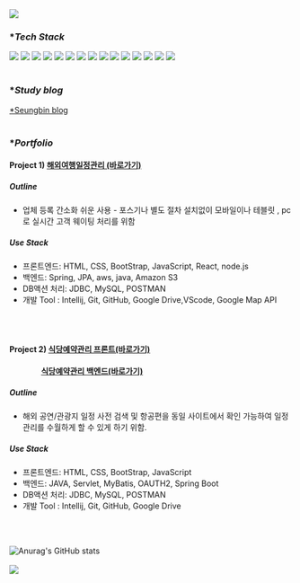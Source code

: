 <img src="https://capsule-render.vercel.app/api?type=rounded&color=gradient&height=300&section=header&text=Hi!%20I'm%20Seungbin&render&animation=fadeIn&fontSize=90" />

### **Tech Stack*
<img src="https://img.shields.io/badge/html5-E34F26?style=for-the-badge&logo=html5&logoColor=white"/> <img src="https://img.shields.io/badge/css3-1572B6?style=for-the-badge&logo=css3&logoColor=white"/>
<img src="https://img.shields.io/badge/bootstrap-7952B3?style=for-the-badge&logo=bootstrap&logoColor=white"/>
<img src="https://img.shields.io/badge/javascript-F7DF1E?style=for-the-badge&logo=javascript&logoColor=white"/> 
<img src="https://img.shields.io/badge/JAVA-007396?style=for-the-badge&logo=java&logoColor=white">
<img src="https://img.shields.io/badge/springboot-6DB33F?style=for-the-badge&logo=springboot&logoColor=white"/>
<img src="https://img.shields.io/badge/springsecurity-6DB33F?style=for-the-badge&logo=springsecurityt&logoColor=white"/>
<img src="https://img.shields.io/badge/mysql-4479A1?style=for-the-badge&logo=mysql&logoColor=white"/>
<img src="https://img.shields.io/badge/postman-FF6C37?style=for-the-badge&logo=postmant&logoColor=white"/>
<img src="https://img.shields.io/badge/intellijidea-000000?style=for-the-badge&logo=intellijidea&logoColor=white"/>
<img src="https://img.shields.io/badge/git-F05032?style=for-the-badge&logo=git&logoColor=white"/>
<img src="https://img.shields.io/badge/github-181717?style=for-the-badge&logo=github&logoColor=white"/>
<img src="https://img.shields.io/badge/react-61DAFB?style=for-the-badge&logo=react&logoColor=white"/>
<img src="https://img.shields.io/badge/hibernate-59666C?style=for-the-badge&logo=hibernate&logoColor=white"/>
<img src="https://img.shields.io/badge/visual studio code-5C2D91?style=for-the-badge&logo=visualstudiocode&logoColor=white"/>
<br>
<br>

### **Study blog*
[*Seungbin blog](https://blog.naver.com/imsen4)
<br>
<br>


### **Portfolio*
#### Project 1)  [해외여행일정관리 (바로가기)](https://github.com/Langssa/schedule.git)

##### Outline
* 업체 등록 간소화 쉬운 사용  - 포스기나 별도 절차 설치없이 모바일이나 테블릿 , pc 로 실시간  고객  웨이팅 처리를 위함 

##### Use Stack
* 프론트엔드: HTML, CSS, BootStrap, JavaScript, React, node.js
* 백엔드: Spring, JPA, aws, java, Amazon S3
* DB액션 처리: JDBC, MySQL, POSTMAN
* 개발 Tool : Intellij, Git, GitHub, Google Drive,VScode, Google Map API
<br>
<br>

#### Project 2)  [식당예약관리 프론트(바로가기)](https://github.com/Langssa/Eatable_App_Frontend.git)
####  &nbsp; &nbsp; &nbsp; &nbsp; &nbsp; &nbsp; &nbsp; &nbsp; &nbsp;[식당예약관리 백엔드(바로가기)](https://github.com/Langssa/EatTable_Backend.git)

##### Outline
* 해외 공연/관광지 일정 사전 검색 및 항공편을 동일 사이트에서 확인 가능하여 일정 관리를 수월하게 할 수 있게 하기 위함. 

##### Use Stack
* 프론트엔드: HTML, CSS, BootStrap, JavaScript
* 백엔드: JAVA, Servlet, MyBatis, OAUTH2, Spring Boot
* DB액션 처리: JDBC, MySQL, POSTMAN
* 개발 Tool : Intellij, Git, GitHub, Google Drive
<br>
<br>

![Anurag's GitHub stats](https://github-readme-stats.vercel.app/api?username=Langssa&show_icons=true&theme=radical)<br><br>
<img src="https://capsule-render.vercel.app/api?type=rounded&color=gradient&height=20&section=header&render&animation=fadeIn" />
